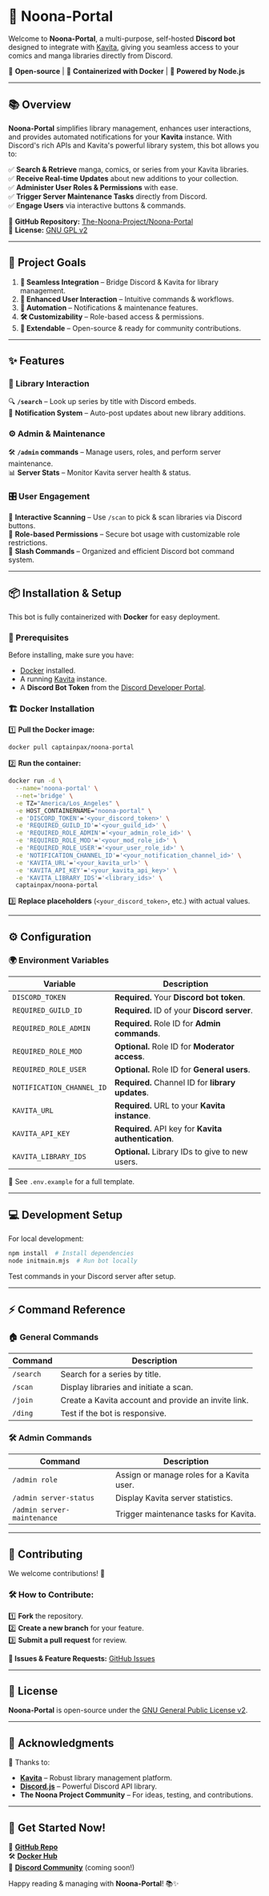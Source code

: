 # 🚀 Noona-Portal  

Welcome to **Noona-Portal**, a multi-purpose, self-hosted **Discord bot** designed to integrate with [Kavita](https://www.kavitareader.com/), giving you seamless access to your comics and manga libraries directly from Discord.  

🔹 **Open-source** | 🔹 **Containerized with Docker** | 🔹 **Powered by Node.js**  

---

## 📚 Overview  

**Noona-Portal** simplifies library management, enhances user interactions, and provides automated notifications for your **Kavita** instance. With Discord's rich APIs and Kavita's powerful library system, this bot allows you to:  

✅ **Search & Retrieve** manga, comics, or series from your Kavita libraries.  
✅ **Receive Real-time Updates** about new additions to your collection.  
✅ **Administer User Roles & Permissions** with ease.  
✅ **Trigger Server Maintenance Tasks** directly from Discord.  
✅ **Engage Users** via interactive buttons & commands.  

🔗 **GitHub Repository:** [The-Noona-Project/Noona-Portal](https://github.com/The-Noona-Project/Noona-Portal)  
📝 **License:** [GNU GPL v2](LICENSE)  

---

## 🎯 Project Goals  

1. **🔗 Seamless Integration** – Bridge Discord & Kavita for library management.  
2. **💬 Enhanced User Interaction** – Intuitive commands & workflows.  
3. **🤖 Automation** – Notifications & maintenance features.  
4. **🛠 Customizability** – Role-based access & permissions.  
5. **🧩 Extendable** – Open-source & ready for community contributions.  

---

## ✨ Features  

### 📖 Library Interaction  
🔍 **`/search`** – Look up series by title with Discord embeds.  
📢 **Notification System** – Auto-post updates about new library additions.  

### ⚙️ Admin & Maintenance  
🛠 **`/admin` commands** – Manage users, roles, and perform server maintenance.  
📊 **Server Stats** – Monitor Kavita server health & status.  

### 🎛️ User Engagement  
📌 **Interactive Scanning** – Use `/scan` to pick & scan libraries via Discord buttons.  
🔑 **Role-based Permissions** – Secure bot usage with customizable role restrictions.  
📜 **Slash Commands** – Organized and efficient Discord bot command system.  

---

## 📦 Installation & Setup  

This bot is fully containerized with **Docker** for easy deployment.  

### 🔧 Prerequisites  
Before installing, make sure you have:  
- [Docker](https://docs.docker.com/get-docker/) installed.  
- A running [Kavita](https://www.kavitareader.com/) instance.  
- A **Discord Bot Token** from the [Discord Developer Portal](https://discord.com/developers/applications).  

### 🏗️ Docker Installation  

1️⃣ **Pull the Docker image:**
```bash
docker pull captainpax/noona-portal
```
2️⃣ **Run the container:**
```bash
docker run -d \
  --name='noona-portal' \
  --net='bridge' \
  -e TZ="America/Los_Angeles" \
  -e HOST_CONTAINERNAME="noona-portal" \
  -e 'DISCORD_TOKEN'='<your_discord_token>' \
  -e 'REQUIRED_GUILD_ID'='<your_guild_id>' \
  -e 'REQUIRED_ROLE_ADMIN'='<your_admin_role_id>' \
  -e 'REQUIRED_ROLE_MOD'='<your_mod_role_id>' \
  -e 'REQUIRED_ROLE_USER'='<your_user_role_id>' \
  -e 'NOTIFICATION_CHANNEL_ID'='<your_notification_channel_id>' \
  -e 'KAVITA_URL'='<your_kavita_url>' \
  -e 'KAVITA_API_KEY'='<your_kavita_api_key>' \
  -e 'KAVITA_LIBRARY_IDS'='<library_ids>' \
  captainpax/noona-portal
```
3️⃣ **Replace placeholders** (`<your_discord_token>`, etc.) with actual values.

---

## ⚙️ Configuration

### 🌍 Environment Variables

| Variable                  | Description                                   |
|---------------------------|-----------------------------------------------|
| `DISCORD_TOKEN`           | **Required.** Your **Discord bot token**.    |
| `REQUIRED_GUILD_ID`       | **Required.** ID of your **Discord server**. |
| `REQUIRED_ROLE_ADMIN`     | **Required.** Role ID for **Admin commands**. |
| `REQUIRED_ROLE_MOD`       | **Optional.** Role ID for **Moderator access**. |
| `REQUIRED_ROLE_USER`      | **Optional.** Role ID for **General users**. |
| `NOTIFICATION_CHANNEL_ID` | **Required.** Channel ID for **library updates**. |
| `KAVITA_URL`             | **Required.** URL to your **Kavita instance**. |
| `KAVITA_API_KEY`         | **Required.** API key for **Kavita authentication**. |
| `KAVITA_LIBRARY_IDS`     | **Optional.** Library IDs to give to new users. |

📌 See `.env.example` for a full template.

---

## 💻 Development Setup

For local development:
```bash
npm install  # Install dependencies
node initmain.mjs  # Run bot locally
```
Test commands in your Discord server after setup.

---

## ⚡ Command Reference

### 🏠 General Commands

| Command      | Description                                         |
|--------------|-----------------------------------------------------|
| `/search`    | Search for a series by title.                      |
| `/scan`      | Display libraries and initiate a scan.             |
| `/join`      | Create a Kavita account and provide an invite link. |
| `/ding`      | Test if the bot is responsive.                     |

### 🛠 Admin Commands

| Command                 | Description                                  |
|-------------------------|----------------------------------------------|
| `/admin role`           | Assign or manage roles for a Kavita user.   |
| `/admin server-status`  | Display Kavita server statistics.           |
| `/admin server-maintenance` | Trigger maintenance tasks for Kavita.  |

---

## 🤝 Contributing

We welcome contributions! 🚀

### 🛠 How to Contribute:
1️⃣ **Fork** the repository.  
2️⃣ **Create a new branch** for your feature.  
3️⃣ **Submit a pull request** for review.

**🔗 Issues & Feature Requests:** [GitHub Issues](https://github.com/The-Noona-Project/Noona-Portal/issues)

---

## 📜 License

**Noona-Portal** is open-source under the [GNU General Public License v2](LICENSE).

---

## 🎉 Acknowledgments

💙 Thanks to:
- **[Kavita](https://www.kavitareader.com/)** – Robust library management platform.
- **[Discord.js](https://discord.js.org/)** – Powerful Discord API library.
- **The Noona Project Community** – For ideas, testing, and contributions.

---

## 🚀 Get Started Now!

🔗 **[GitHub Repo](https://github.com/The-Noona-Project/Noona-Portal)**  
🛠 **[Docker Hub](https://hub.docker.com/r/captainpax/noona-portal)**  
💬 **[Discord Community](https://discord.com/)** (coming soon!)

Happy reading & managing with **Noona-Portal**! 📚✨  
